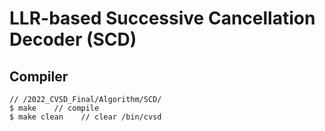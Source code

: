 # LLR-based Successive Cancellation Decoder (SCD)
## Compiler
```
// /2022_CVSD_Final/Algorithm/SCD/
$ make    // compile
$ make clean    // clear /bin/cvsd
```